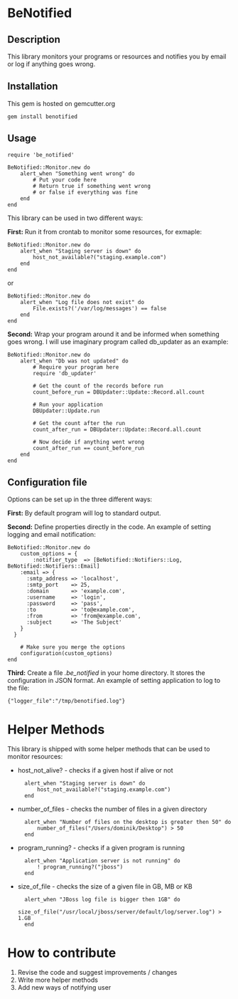 # BeNotified
## Description

This library monitors your programs or resources and notifies you by email or log if anything goes wrong.

## Installation

This gem is hosted on gemcutter.org

	gem install benotified

## Usage

	require 'be_notified'

	BeNotified::Monitor.new do
		alert_when "Something went wrong" do
			# Put your code here 
			# Return true if something went wrong 
			# or false if everything was fine
		end
	end


This library can be used in two different ways:

__First:__ Run it from crontab to monitor some resources, for exmaple:

	BeNotified::Monitor.new do
		alert_when "Staging server is down" do
			host_not_available?("staging.example.com")
		end
	end

or


	BeNotified::Monitor.new do
		alert_when "Log file does not exist" do
			File.exists?('/var/log/messages') == false
		end
	end
	

__Second:__ Wrap your program around it and be informed when something goes wrong. I will use imaginary program called db_updater as an example:

	BeNotified::Monitor.new do
		alert_when "Db was not updated" do
			# Require your program here
			require 'db_updater'
		
			# Get the count of the records before run
			count_before_run = DBUpdater::Update::Record.all.count
		
			# Run your application
			DBUpdater::Update.run
		
			# Get the count after the run
			count_after_run = DBUpdater::Update::Record.all.count
		
			# Now decide if anything went wrong
			count_after_run == count_before_run
		end
	end

## Configuration file

Options can be set up in the three different ways:

__First:__ By default program will log to standard output.

__Second:__ Define properties directly in the code. An example of setting logging and email notification:

	BeNotified::Monitor.new do
		custom_options = {
			:notifier_type  => [BeNotified::Notifiers::Log, BeNotified::Notifiers::Email]
	    :email => {
	      :smtp_address => 'localhost',
	      :smtp_port    => 25,
	      :domain       => 'example.com',
	      :username     => 'login',
	      :password     => 'pass',
	      :to           => 'to@example.com',
	      :from         => 'from@example.com',
	      :subject      => 'The Subject'
	    }
	  }

		# Make sure you merge the options
		configuration(custom_options)
	end

__Third:__ Create a file _.be\_notified_ in your home directory. It stores the configuration in JSON format. An example of setting application to log to the file:

	{"logger_file":"/tmp/benotified.log"}

# Helper Methods

This library is shipped with some helper methods that can be used to monitor resources:

* host\_not\_alive? - checks if a given host if alive or not
	
		alert_when "Staging server is down" do
			host_not_available?("staging.example.com")
		end

* number\_of\_files - checks the number of files in a given directory

		alert_when "Number of files on the desktop is greater then 50" do
			number_of_files("/Users/dominik/Desktop") > 50
		end
	
* program\_running? - checks if a given program is running

		alert_when "Application server is not running" do
			! program_running?("jboss")
		end
	
* size\_of\_file - checks the size of a given file in GB, MB or KB

		alert_when "JBoss log file is bigger then 1GB" do
			size_of_file("/usr/local/jboss/server/default/log/server.log") > 1.GB
		end

# How to contribute

1. Revise the code and suggest improvements / changes
2. Write more helper methods
3. Add new ways of notifying user



